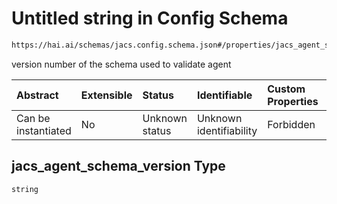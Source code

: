 # Untitled string in Config Schema

```txt
https://hai.ai/schemas/jacs.config.schema.json#/properties/jacs_agent_schema_version
```

version number of the schema used to validate agent

| Abstract            | Extensible | Status         | Identifiable            | Custom Properties | Additional Properties | Access Restrictions | Defined In                                                                                |
| :------------------ | :--------- | :------------- | :---------------------- | :---------------- | :-------------------- | :------------------ | :---------------------------------------------------------------------------------------- |
| Can be instantiated | No         | Unknown status | Unknown identifiability | Forbidden         | Allowed               | none                | [jacs.config.schema.json\*](../../schemas/jacs.config.schema.json "open original schema") |

## jacs\_agent\_schema\_version Type

`string`
